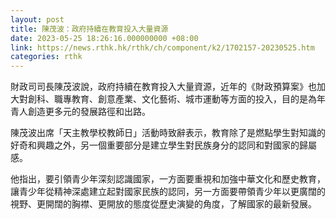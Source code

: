 ```yaml
---
layout: post
title: 陳茂波：政府持續在教育投入大量資源
date: 2023-05-25 18:26:16.000000000 +08:00
link: https://news.rthk.hk/rthk/ch/component/k2/1702157-20230525.htm
categories: rthk
---
```


財政司司長陳茂波說，政府持續在教育投入大量資源，近年的《財政預算案》也加大對創科、職專教育、創意產業、文化藝術、城市運動等方面的投入，目的是為年青人創造更多元的發展路徑和出路。

陳茂波出席「天主教學校教師日」活動時致辭表示，教育除了是燃點學生對知識的好奇和興趣之外，另一個重要部分是建立學生對民族身分的認同和對國家的歸屬感。

他指出，要引領青少年深刻認識國家，一方面要重視和加強中華文化和歷史教育，讓青少年從精神深處建立起對國家民族的認同，另一方面要帶領青少年以更廣闊的視野、更開闊的胸襟、更開放的態度從歷史演變的角度，了解國家的最新發展。
